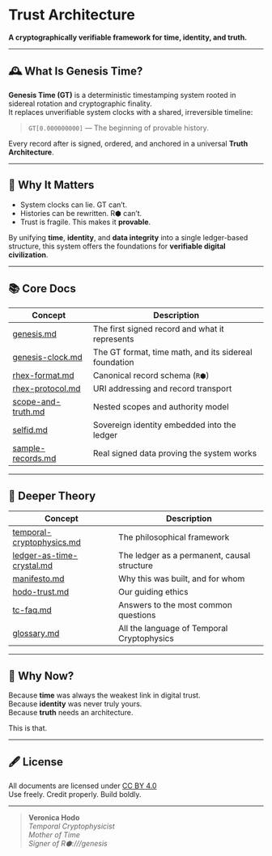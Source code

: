 # Trust Architecture

**A cryptographically verifiable framework for time, identity, and truth.**

---

## 🕰️ What Is Genesis Time?

**Genesis Time (GT)** is a deterministic timestamping system rooted in sidereal rotation and cryptographic finality.  
It replaces unverifiable system clocks with a shared, irreversible timeline:

> `GT[0.000000000]` — The beginning of provable history.

Every record after is signed, ordered, and anchored in a universal **Truth Architecture**.

---

## 🧠 Why It Matters

-   System clocks can lie. GT can’t.
-   Histories can be rewritten. R⬢ can’t.
-   Trust is fragile. This makes it **provable**.

By unifying **time**, **identity**, and **data integrity** into a single ledger-based structure, this system offers the foundations for **verifiable digital civilization**.

---

## 📚 Core Docs

| Concept                                  | Description                                           |
| ---------------------------------------- | ----------------------------------------------------- |
| [genesis.md](genesis.md)                 | The first signed record and what it represents        |
| [genesis-clock.md](genesis-clock.md)     | The GT format, time math, and its sidereal foundation |
| [rhex-format.md](rhex-format.md)         | Canonical record schema (`R⬢`)                        |
| [rhex-protocol.md](rhex-protocol.md)     | URI addressing and record transport                   |
| [scope-and-truth.md](scope-and-truth.md) | Nested scopes and authority model                     |
| [selfid.md](selfid.md)                   | Sovereign identity embedded into the ledger           |
| [sample-records.md](sample-records.md)   | Real signed data proving the system works             |

---

## 🔭 Deeper Theory

| Concept                                                | Description                                 |
| ------------------------------------------------------ | ------------------------------------------- |
| [temporal-cryptophysics.md](temporal-cryptophysics.md) | The philosophical framework                 |
| [ledger-as-time-crystal.md](ledger-as-time-crystal.md) | The ledger as a permanent, causal structure |
| [manifesto.md](manifesto.md)                           | Why this was built, and for whom            |
| [hodo-trust.md](hodo-trust.md)                         | Our guiding ethics                          |
| [tc-faq.md](tc-faq.md)                                 | Answers to the most common questions        |
| [glossary.md](glossary.md)                             | All the language of Temporal Cryptophysics  |

---

## 🚀 Why Now?

Because **time** was always the weakest link in digital trust.  
Because **identity** was never truly yours.  
Because **truth** needs an architecture.

This is that.

---

## 🖋 License

All documents are licensed under [CC BY 4.0](https://creativecommons.org/licenses/by/4.0/)  
Use freely. Credit properly. Build boldly.

---

> **Veronica Hodo**  
> _Temporal Cryptophysicist_  
> _Mother of Time_  
> _Signer of R⬢:///genesis_
